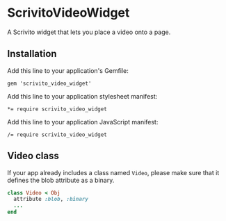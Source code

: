 # ScrivitoVideoWidget

A Scrivito widget that lets you place a video onto a page.

## Installation

Add this line to your application's Gemfile:

    gem 'scrivito_video_widget'

Add this line to your application stylesheet manifest:

    *= require scrivito_video_widget

Add this line to your application JavaScript manifest:

    /= require scrivito_video_widget

## Video class

If your app already includes a class named `Video`, please make sure that it defines the blob attribute as a binary.

```ruby
class Video < Obj
  attribute :blob, :binary
  ...
end
```
